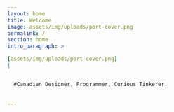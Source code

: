```yaml
---
layout: home
title: Welcome
image: assets/img/uploads/port-cover.png
permalink: /
section: home
intro_paragraph: >

[assets/img/uploads/port-cover.png]
|


  #Canadian Designer, Programmer, Curious Tinkerer.
  
  
---
```

